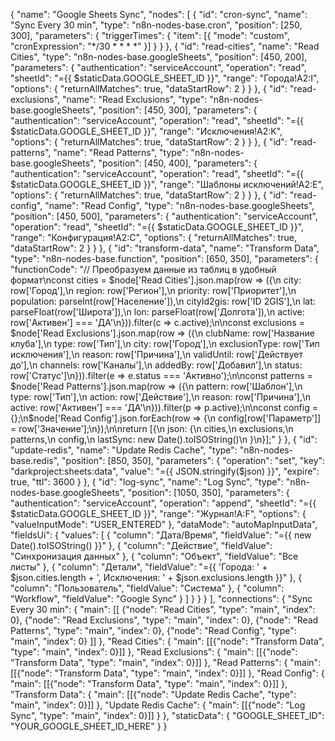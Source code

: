 {
  "name": "Google Sheets Sync",
  "nodes": [
    {
      "id": "cron-sync",
      "name": "Sync Every 30 min",
      "type": "n8n-nodes-base.cron",
      "position": [250, 300],
      "parameters": {
        "triggerTimes": {
          "item": [{
            "mode": "custom",
            "cronExpression": "*/30 * * * *"
          }]
        }
      }
    },
    {
      "id": "read-cities",
      "name": "Read Cities",
      "type": "n8n-nodes-base.googleSheets",
      "position": [450, 200],
      "parameters": {
        "authentication": "serviceAccount",
        "operation": "read",
        "sheetId": "={{ $staticData.GOOGLE_SHEET_ID }}",
        "range": "Города!A2:I",
        "options": {
          "returnAllMatches": true,
          "dataStartRow": 2
        }
      }
    },
    {
      "id": "read-exclusions",
      "name": "Read Exclusions",
      "type": "n8n-nodes-base.googleSheets",
      "position": [450, 300],
      "parameters": {
        "authentication": "serviceAccount",
        "operation": "read",
        "sheetId": "={{ $staticData.GOOGLE_SHEET_ID }}",
        "range": "Исключения!A2:K",
        "options": {
          "returnAllMatches": true,
          "dataStartRow": 2
        }
      }
    },
    {
      "id": "read-patterns",
      "name": "Read Patterns",
      "type": "n8n-nodes-base.googleSheets",
      "position": [450, 400],
      "parameters": {
        "authentication": "serviceAccount",
        "operation": "read",
        "sheetId": "={{ $staticData.GOOGLE_SHEET_ID }}",
        "range": "Шаблоны исключений!A2:E",
        "options": {
          "returnAllMatches": true,
          "dataStartRow": 2
        }
      }
    },
    {
      "id": "read-config",
      "name": "Read Config",
      "type": "n8n-nodes-base.googleSheets",
      "position": [450, 500],
      "parameters": {
        "authentication": "serviceAccount",
        "operation": "read",
        "sheetId": "={{ $staticData.GOOGLE_SHEET_ID }}",
        "range": "Конфигурация!A2:C",
        "options": {
          "returnAllMatches": true,
          "dataStartRow": 2
        }
      }
    },
    {
      "id": "transform-data",
      "name": "Transform Data",
      "type": "n8n-nodes-base.function",
      "position": [650, 350],
      "parameters": {
        "functionCode": "// Преобразуем данные из таблиц в удобный формат\nconst cities = $node['Read Cities'].json.map(row => ({\n  city: row['Город'],\n  region: row['Регион'],\n  priority: row['Приоритет'],\n  population: parseInt(row['Население']),\n  cityId2gis: row['ID 2GIS'],\n  lat: parseFloat(row['Широта']),\n  lon: parseFloat(row['Долгота']),\n  active: row['Активен'] === 'ДА'\n})).filter(c => c.active);\n\nconst exclusions = $node['Read Exclusions'].json.map(row => ({\n  clubName: row['Название клуба'],\n  type: row['Тип'],\n  city: row['Город'],\n  exclusionType: row['Тип исключения'],\n  reason: row['Причина'],\n  validUntil: row['Действует до'],\n  channels: row['Каналы'],\n  addedBy: row['Добавил'],\n  status: row['Статус']\n})).filter(e => e.status === 'Активно');\n\nconst patterns = $node['Read Patterns'].json.map(row => ({\n  pattern: row['Шаблон'],\n  type: row['Тип'],\n  action: row['Действие'],\n  reason: row['Причина'],\n  active: row['Активен'] === 'ДА'\n})).filter(p => p.active);\n\nconst config = {};\n$node['Read Config'].json.forEach(row => {\n  config[row['Параметр']] = row['Значение'];\n});\n\nreturn [{\n  json: {\n    cities,\n    exclusions,\n    patterns,\n    config,\n    lastSync: new Date().toISOString()\n  }\n}];"
      }
    },
    {
      "id": "update-redis",
      "name": "Update Redis Cache",
      "type": "n8n-nodes-base.redis",
      "position": [850, 350],
      "parameters": {
        "operation": "set",
        "key": "darkproject:sheets:data",
        "value": "={{ JSON.stringify($json) }}",
        "expire": true,
        "ttl": 3600
      }
    },
    {
      "id": "log-sync",
      "name": "Log Sync",
      "type": "n8n-nodes-base.googleSheets",
      "position": [1050, 350],
      "parameters": {
        "authentication": "serviceAccount",
        "operation": "append",
        "sheetId": "={{ $staticData.GOOGLE_SHEET_ID }}",
        "range": "Журнал!A:F",
        "options": {
          "valueInputMode": "USER_ENTERED"
        },
        "dataMode": "autoMapInputData",
        "fieldsUi": {
          "values": [
            {
              "column": "Дата/Время",
              "fieldValue": "={{ new Date().toISOString() }}"
            },
            {
              "column": "Действие",
              "fieldValue": "Синхронизация данных"
            },
            {
              "column": "Объект",
              "fieldValue": "Все листы"
            },
            {
              "column": "Детали",
              "fieldValue": "={{ 'Города: ' + $json.cities.length + ', Исключения: ' + $json.exclusions.length }}"
            },
            {
              "column": "Пользователь",
              "fieldValue": "Система"
            },
            {
              "column": "Workflow",
              "fieldValue": "Google Sync"
            }
          ]
        }
      }
    }
  ],
  "connections": {
    "Sync Every 30 min": {
      "main": [[
        {"node": "Read Cities", "type": "main", "index": 0},
        {"node": "Read Exclusions", "type": "main", "index": 0},
        {"node": "Read Patterns", "type": "main", "index": 0},
        {"node": "Read Config", "type": "main", "index": 0}
      ]]
    },
    "Read Cities": {
      "main": [[{"node": "Transform Data", "type": "main", "index": 0}]]
    },
    "Read Exclusions": {
      "main": [[{"node": "Transform Data", "type": "main", "index": 0}]]
    },
    "Read Patterns": {
      "main": [[{"node": "Transform Data", "type": "main", "index": 0}]]
    },
    "Read Config": {
      "main": [[{"node": "Transform Data", "type": "main", "index": 0}]]
    },
    "Transform Data": {
      "main": [[{"node": "Update Redis Cache", "type": "main", "index": 0}]]
    },
    "Update Redis Cache": {
      "main": [[{"node": "Log Sync", "type": "main", "index": 0}]]
    }
  },
  "staticData": {
    "GOOGLE_SHEET_ID": "YOUR_GOOGLE_SHEET_ID_HERE"
  }
}